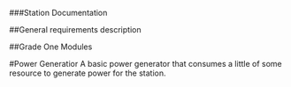 ###Station Documentation

##General requirements description


##Grade One Modules

#Power Generatior
A basic power generator that consumes a little of some resource to generate power for the station.
